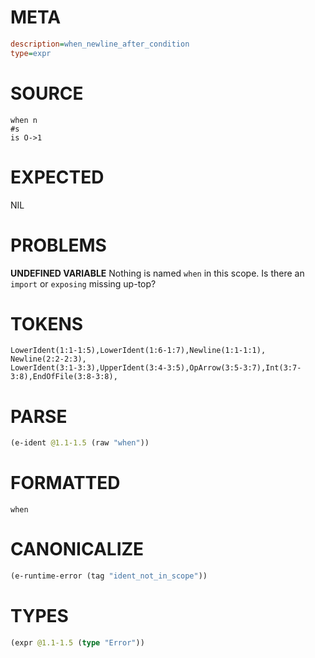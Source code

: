 # META
~~~ini
description=when_newline_after_condition
type=expr
~~~
# SOURCE
~~~roc
when n
#s
is O->1
~~~
# EXPECTED
NIL
# PROBLEMS
**UNDEFINED VARIABLE**
Nothing is named `when` in this scope.
Is there an `import` or `exposing` missing up-top?

# TOKENS
~~~zig
LowerIdent(1:1-1:5),LowerIdent(1:6-1:7),Newline(1:1-1:1),
Newline(2:2-2:3),
LowerIdent(3:1-3:3),UpperIdent(3:4-3:5),OpArrow(3:5-3:7),Int(3:7-3:8),EndOfFile(3:8-3:8),
~~~
# PARSE
~~~clojure
(e-ident @1.1-1.5 (raw "when"))
~~~
# FORMATTED
~~~roc
when
~~~
# CANONICALIZE
~~~clojure
(e-runtime-error (tag "ident_not_in_scope"))
~~~
# TYPES
~~~clojure
(expr @1.1-1.5 (type "Error"))
~~~
